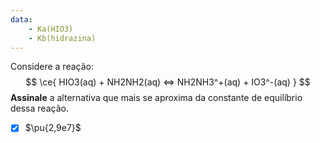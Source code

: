 ```yaml
---
data:
    - Ka(HIO3)
    - Kb(hidrazina)
---
```


Considere a reação:
$$
    \ce{ HIO3(aq) + NH2NH2(aq) <=> NH2NH3^+(aq) + IO3^-(aq) }
$$
**Assinale** a alternativa que mais se aproxima da constante de equilíbrio dessa reação.

- [x] $\pu{2,9e7}$
